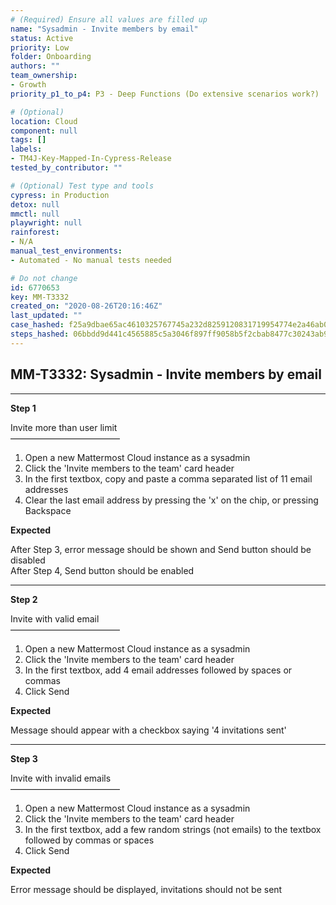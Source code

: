 ```yaml
---
# (Required) Ensure all values are filled up
name: "Sysadmin - Invite members by email"
status: Active
priority: Low
folder: Onboarding
authors: ""
team_ownership: 
- Growth
priority_p1_to_p4: P3 - Deep Functions (Do extensive scenarios work?)

# (Optional)
location: Cloud
component: null
tags: []
labels: 
- TM4J-Key-Mapped-In-Cypress-Release
tested_by_contributor: ""

# (Optional) Test type and tools
cypress: in Production
detox: null
mmctl: null
playwright: null
rainforest: 
- N/A
manual_test_environments:
- Automated - No manual tests needed

# Do not change
id: 6770653
key: MM-T3332
created_on: "2020-08-26T20:16:46Z"
last_updated: ""
case_hashed: f25a9dbae65ac4610325767745a232d8259120831719954774e2a46ab07f8f1cdceafa9b9777842622a517a90eb01bdd
steps_hashed: 06bbdd9d441c4565885c5a3046f897ff9058b5f2cbab8477c30243ab96676b1bd0256bc15ecc2797163ac257e1d1d085
---
```


<!-- (Auto-generated) Based on frontmatter's "key" and "name" -->

## MM-T3332: Sysadmin - Invite members by email

---

**Step 1**

Invite more than user limit\
–––––––––––––––––––––––––

1. Open a new Mattermost Cloud instance as a sysadmin
2. Click the 'Invite members to the team' card header
3. In the first textbox, copy and paste a comma separated list of 11 email addresses
4. Clear the last email address by pressing the 'x' on the chip, or pressing Backspace

**Expected**

After Step 3, error message should be shown and Send button should be disabled\
After Step 4, Send button should be enabled

---

**Step 2**

Invite with valid email\
–––––––––––––––––––––––––

1. Open a new Mattermost Cloud instance as a sysadmin
2. Click the 'Invite members to the team' card header
3. In the first textbox, add 4 email addresses followed by spaces or commas
4. Click Send

**Expected**

Message should appear with a checkbox saying '4 invitations sent'

---

**Step 3**

Invite with invalid emails\
–––––––––––––––––––––––––

1. Open a new Mattermost Cloud instance as a sysadmin
2. Click the 'Invite members to the team' card header
3. In the first textbox, add a few random strings (not emails) to the textbox followed by commas or spaces
4. Click Send

**Expected**

Error message should be displayed, invitations should not be sent
